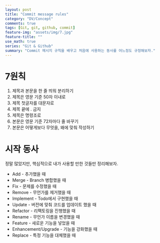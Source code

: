 ```yaml
---
layout: post
title: "Commit message rules"
category: "DV/Concept"
comments: true
tags: [Git, git, github, commit]
feature-img: "assets/img/7.jpg"
feature-title: ""
use_math: true
series: "Git & Github"
summary: "Commit 메시지 규칙을 배우고 처음에 사용하는 동사를 어느정도 규정해보자."
---
```


# 7원칙

1. 제목과 본문을 한 줄 띄워 분리하기
2. 제목은 영문 기준 50자 이내로
3. 제목 첫글자를 대문자로
4. 제목 끝에 . 금지
5. 제목은 명령조로
6. 본문은 영문 기준 72자마다 줄 바꾸기
7. 본문은 어떻게보다 무엇을, 왜에 맞춰 작성하기


# 시작 동사

정말 많았지만, 핵심적으로 내가 사용할 만한 것들만 정리해보자.

* Add - 추가했을 때
* Merge - Branch 병합했을 때
* Fix - 문제를 수정했을 때
* Remove - 무언가를 제거했을 때
* Implement - Todo에서 구현했을 때
* Update - 버전에 맞춰 코드를 업데이트 했을 때
* Refactor - 리팩토링을 진행했을 때
* Rename - 무언가 이름을 변경했을 때
* Feature - 새로운 기능을 넣었을 때
* Enhancement/Upgrade - 기능을 강화했을 때
* Replace - 특정 기능을 대체했을 때
